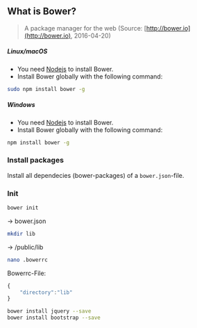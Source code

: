 ## What is Bower?

>A package manager for the web
>(Source: [http://bower.io](http://bower.io), 2016-04-20)

##### Linux/macOS

* You need [Nodejs](nodejs.md#nodejs) to install Bower.
* Install Bower globally with the following command:

```bash
sudo npm install bower -g
```

##### Windows

* You need [Nodejs](nodejs.md#nodejs) to install Bower.
* Install Bower globally with the following command:

```bash
npm install bower -g
```

### Install packages

Install all dependecies (bower-packages) of a `bower.json`-file.


### Init

```bash
bower init
```

 -> bower.json

```bash
mkdir lib
```
-> /public/lib

```bash
nano .bowerrc
```

Bowerrc-File:

```javascript
{
	"directory":"lib"
}
```

```bash
bower install jquery --save
bower install bootstrap --save
```

